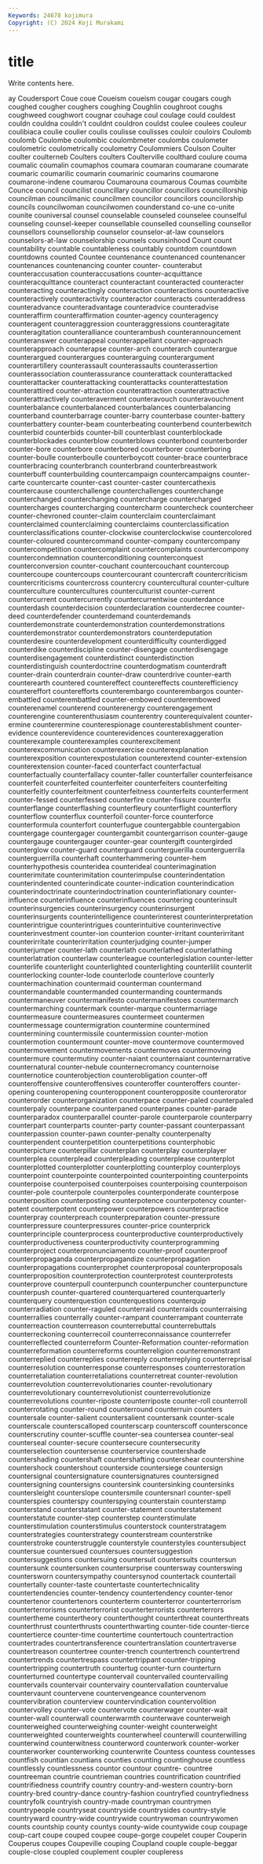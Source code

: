 ```yaml
---
Keywords: 24678 kojimura
Copyright: (C) 2024 Koji Murakami
---
```


# title

Write contents here.



ay
Coudersport Coue coue Coueism coueism cougar cougars cough coughed cougher
coughers coughing Coughlin coughroot coughs coughweed coughwort cougnar couhage coul
coulage could couldest couldn couldna couldn't couldnt couldron couldst coulee
coulees couleur coulibiaca coulie coulier coulis coulisse coulisses couloir couloirs
Coulomb coulomb Coulombe coulombic coulombmeter coulombs coulometer coulometric coulometrically coulometry
Coulommiers Coulson Coulter coulter coulterneb Coulters coulters Coulterville coulthard coulure
couma coumalic coumalin coumaphos coumara coumaran coumarane coumarate coumaric coumarilic
coumarin coumarinic coumarins coumarone coumarone-indene coumarou Coumarouna coumarous Coumas coumbite
Counce council councilist councillary councillor councillors councillorship councilman councilmanic councilmen
councilor councilors councilorship councils councilwoman councilwomen counderstand co-une co-unite counite
couniversal counsel counselable counseled counselee counselful counseling counsel-keeper counsellable counselled
counselling counsellor counsellors counsellorship counselor counselor-at-law counselors counselors-at-law counselorship counsels
counsinhood Count count countability countable countableness countably countdom countdown countdowns
counted Countee countenance countenanced countenancer countenances countenancing counter counter- counterabut
counteraccusation counteraccusations counter-acquittance counteracquittance counteract counteractant counteracted counteracter counteracting counteractingly
counteraction counteractions counteractive counteractively counteractivity counteractor counteracts counteraddress counteradvance counteradvantage
counteradvice counteradvise counteraffirm counteraffirmation counter-agency counteragency counteragent counteraggression counteraggressions counteragitate
counteragitation counteralliance counterambush counterannouncement counteranswer counterappeal counterappellant counter-approach counterapproach counterapse
counter-arch counterarch counterargue counterargued counterargues counterarguing counterargument counterartillery counterassault counterassaults
counterassertion counterassociation counterassurance counterattack counterattacked counterattacker counterattacking counterattacks counterattestation counterattired
counter-attraction counterattraction counterattractive counterattractively counteraverment counteravouch counteravouchment counterbalance counterbalanced counterbalances
counterbalancing counterband counterbarrage counter-barry counterbase counter-battery counterbattery counter-beam counterbeating counterbend
counterbewitch counterbid counterbids counter-bill counterblast counterblockade counterblockades counterblow counterblows counterbond
counterborder counter-bore counterbore counterbored counterborer counterboring counter-boulle counterboulle counterboycott counter-brace
counterbrace counterbracing counterbranch counterbrand counterbreastwork counterbuff counterbuilding countercampaign countercampaigns counter-carte
countercarte counter-cast counter-caster countercathexis countercause counterchallenge counterchallenges counterchange counterchanged counterchanging
countercharge countercharged countercharges countercharging countercharm countercheck countercheer counter-chevroned counter-claim counterclaim
counterclaimant counterclaimed counterclaiming counterclaims counterclassification counterclassifications counter-clockwise counterclockwise countercolored counter-coloured
countercommand counter-company countercompany countercompetition countercomplaint countercomplaints countercompony countercondemnation counterconditioning counterconquest
counterconversion counter-couchant countercouchant countercoup countercoupe countercoups countercourant countercraft countercriticism countercriticisms
countercross countercry countercultural counter-culture counterculture countercultures counterculturist counter-current countercurrent countercurrently
countercurrentwise counterdance counterdash counterdecision counterdeclaration counterdecree counter-deed counterdefender counterdemand counterdemands
counterdemonstrate counterdemonstration counterdemonstrations counterdemonstrator counterdemonstrators counterdeputation counterdesire counterdevelopment counterdifficulty counterdigged
counterdike counterdiscipline counter-disengage counterdisengage counterdisengagement counterdistinct counterdistinction counterdistinguish counterdoctrine counterdogmatism
counterdraft counter-drain counterdrain counter-draw counterdrive counter-earth counterearth countered countereffect countereffects
counterefficiency countereffort counterefforts counterembargo counterembargos counter-embattled counterembattled counter-embowed counterembowed counterenamel
counterend counterenergy counterengagement counterengine counterenthusiasm counterentry counterequivalent counter-ermine counterermine counterespionage
counterestablishment counter-evidence counterevidence counterevidences counterexaggeration counterexample counterexamples counterexcitement counterexcommunication counterexercise
counterexplanation counterexposition counterexpostulation counterextend counter-extension counterextension counter-faced counterfact counterfactual counterfactually
counterfallacy counter-faller counterfaller counterfeisance counterfeit counterfeited counterfeiter counterfeiters counterfeiting counterfeitly
counterfeitment counterfeitness counterfeits counterferment counter-fessed counterfessed counterfire counter-fissure counterfix counterflange
counterflashing counterfleury counterflight counterflory counterflow counterflux counterfoil counter-force counterforce counterformula
counterfort counterfugue countergabble countergabion countergage countergager countergambit countergarrison counter-gauge countergauge
countergauger counter-gear countergift countergirded counterglow counter-guard counterguard counterguerilla counterguerrila counterguerrilla
counterhaft counterhammering counter-hem counterhypothesis counteridea counterideal counterimagination counterimitate counterimitation counterimpulse
counterindentation counterindented counterindicate counter-indication counterindication counterindoctrinate counterindoctrination counterinflationary counter-influence counterinfluence
counterinfluences countering counterinsult counterinsurgencies counterinsurgency counterinsurgent counterinsurgents counterintelligence counterinterest counterinterpretation
counterintrigue counterintrigues counterintuitive counterinvective counterinvestment counter-ion counterion counter-irritant counterirritant counterirritate
counterirritation counterjudging counter-jumper counterjumper counter-lath counterlath counterlathed counterlathing counterlatration counterlaw
counterleague counterlegislation counter-letter counterlife counterlight counterlighted counterlighting counterlilit counterlit counterlocking
counter-lode counterlode counterlove counterly countermachination countermaid counterman countermand countermandable countermanded
countermanding countermands countermaneuver countermanifesto countermanifestoes countermarch countermarching countermark counter-marque countermarriage
countermeasure countermeasures countermeet countermen countermessage countermigration countermine countermined countermining countermissile
countermission counter-motion countermotion countermount counter-move countermove countermoved countermovement countermovements countermoves
countermoving countermure countermutiny counter-naiant counternaiant counternarrative counternatural counter-nebule counternecromancy counternoise
counternotice counterobjection counterobligation counter-off counteroffensive counteroffensives counteroffer counteroffers counter-opening counteropening
counteropponent counteropposite counterorator counterorder counterorganization counterpace counter-paled counterpaled counterpaly counterpane
counterpaned counterpanes counter-parade counterparadox counterparallel counter-parole counterparole counterparry counterpart counterparts
counter-party counter-passant counterpassant counterpassion counter-pawn counter-penalty counterpenalty counterpendent counterpetition counterpetitions
counterphobic counterpicture counterpillar counterplan counterplay counterplayer counterplea counterplead counterpleading counterplease
counterplot counterplotted counterplotter counterplotting counterploy counterploys counterpoint counterpointe counterpointed counterpointing
counterpoints counterpoise counterpoised counterpoises counterpoising counterpoison counter-pole counterpole counterpoles counterponderate
counterpose counterposition counterposting counterpotence counterpotency counter-potent counterpotent counterpower counterpowers counterpractice
counterpray counterpreach counterpreparation counter-pressure counterpressure counterpressures counter-price counterprick counterprinciple counterprocess
counterproductive counterproductively counterproductiveness counterproductivity counterprogramming counterproject counterpronunciamento counter-proof counterproof counterpropaganda
counterpropagandize counterpropagation counterpropagations counterprophet counterproposal counterproposals counterproposition counterprotection counterprotest counterprotests
counterprove counterpull counterpunch counterpuncher counterpuncture counterpush counter-quartered counterquartered counterquarterly counterquery
counterquestion counterquestions counterquip counterradiation counter-raguled counterraid counterraids counterraising counterrallies counterrally
counter-rampant counterrampant counterrate counterreaction counterreason counterrebuttal counterrebuttals counterreckoning counterrecoil counterreconnaissance
counterrefer counterreflected counterreform Counter-Reformation counter-reformation counterreformation counterreforms counterreligion counterremonstrant counterreplied
counterreplies counterreply counterreplying counterreprisal counterresolution counterresponse counterresponses counterrestoration counterretaliation counterretaliations
counterretreat counter-revolution counterrevolution counterrevolutionaries counter-revolutionary counterrevolutionary counterrevolutionist counterrevolutionize counterrevolutions counter-riposte
counterriposte counter-roll counterroll counterrotating counter-round counterround counterruin counters countersale counter-salient
countersalient countersank counter-scale counterscale counterscalloped counterscarp counterscoff countersconce counterscrutiny counter-scuffle
counter-sea countersea counter-seal counterseal counter-secure countersecure countersecurity counterselection countersense counterservice
countershade countershading countershaft countershafting countershear countershine countershock countershout counterside countersiege
countersign countersignal countersignature countersignatures countersigned countersigning countersigns countersink countersinking countersinks
countersleight counterslope countersmile countersnarl counter-spell counterspies counterspy counterspying counterstain counterstamp
counterstand counterstatant counter-statement counterstatement counterstatute counter-step counterstep counterstimulate counterstimulation counterstimulus
counterstock counterstratagem counterstrategies counterstrategy counterstream counterstrike counterstroke counterstruggle counterstyle counterstyles
countersubject countersue countersued countersues countersuggestion countersuggestions countersuing countersuit countersuits countersun
countersunk countersunken countersurprise countersway counterswing countersworn countersympathy countersynod countertack countertail
countertally counter-taste countertaste countertechnicality countertendencies counter-tendency countertendency counter-tenor countertenor countertenors
counterterm counterterror counterterrorism counterterrorisms counterterrorist counterterrorists counterterrors countertheme countertheory counterthought
counterthreat counterthreats counterthrust counterthrusts counterthwarting counter-tide counter-tierce countertierce counter-time countertime
countertouch countertraction countertrades countertransference countertranslation countertraverse countertreason countertree counter-trench countertrench
countertrend countertrends countertrespass countertrippant counter-tripping countertripping countertruth countertug counter-turn counterturn
counterturned countertype countervail countervailed countervailing countervails countervair countervairy countervallation countervalue
countervaunt countervene countervengeance countervenom countervibration counterview countervindication countervolition countervolley counter-vote
countervote counterwager counter-wait counter-wall counterwall counterwarmth counterwave counterweigh counterweighed counterweighing
counter-weight counterweight counterweighted counterweights counterwheel counterwill counterwilling counterwind counterwitness counterword
counterwork counter-worker counterworker counterworking counterwrite Countess countess countesses countfish countian
countians counties counting countinghouse countless countlessly countlessness countor countour countre-
countree countreeman countrie countrieman countries countrification countrified countrifiedness countrify country
country-and-western country-born country-bred country-dance country-fashion countryfied countryfiedness countryfolk countryish country-made
countryman countrymen countrypeople countryseat countryside countrysides country-style countryward country-wide countrywide
countrywoman countrywomen counts countship county countys county-wide countywide coup coupage
coup-cart coupe couped coupee coupe-gorge coupelet couper Couperin Couperus coupes
Coupeville couping Coupland couple couple-beggar couple-close coupled couplement coupler coupleress
